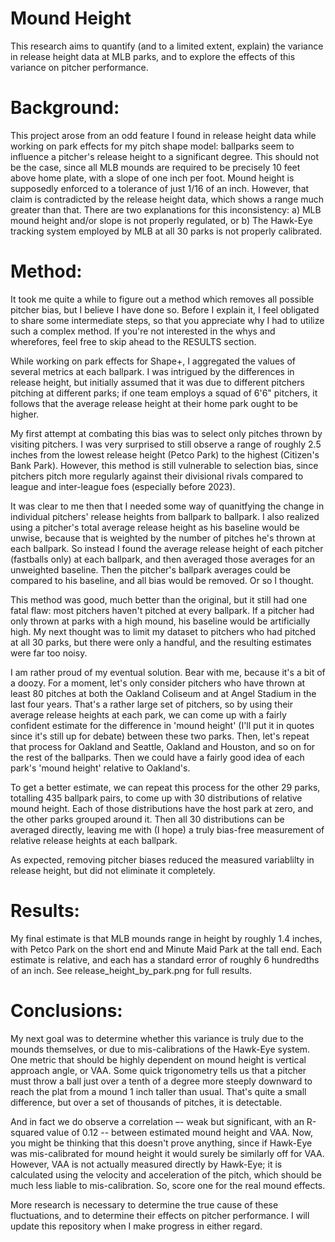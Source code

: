# Mound Height
This research aims to quantify (and to a limited extent, explain) the variance in release height data at MLB parks, and to explore the effects of this variance on pitcher performance.

# Background:
This project arose from an odd feature I found in release height data while working on park effects for my pitch shape model: ballparks seem to influence a pitcher's release height to a significant degree. This should not be the case, since all MLB mounds are required to be precisely 10 feet above home plate, with a slope of one inch per foot. Mound height is supposedly enforced to a tolerance of just 1/16 of an inch. However, that claim is contradicted by the release height data, which shows a range much greater than that. There are two explanations for this inconsistency:
a) MLB mound height and/or slope is not properly regulated, or
b) The Hawk-Eye tracking system employed by MLB at all 30 parks is not properly calibrated.

# Method:
It took me quite a while to figure out a method which removes all possible pitcher bias, but I believe I have done so. Before I explain it, I feel obligated to share some intermediate steps, so that you appreciate why I had to utilize such a complex method. If you're not interested in the whys and wherefores, feel free to skip ahead to the RESULTS section.

While working on park effects for Shape+, I aggregated the values of several metrics at each ballpark. I was intrigued by the differences in release height, but initially assumed that it was due to different pitchers pitching at different parks; if one team employs a squad of 6'6" pitchers, it follows that the average release height at their home park ought to be higher. 

My first attempt at combating this bias was to select only pitches thrown by visiting pitchers. I was very surprised to still observe a range of roughly 2.5 inches from the lowest release height (Petco Park) to the highest (Citizen's Bank Park). However, this method is still vulnerable to selection bias, since pitchers pitch more regularly against their divisional rivals compared to league and inter-league foes (especially before 2023).

It was clear to me then that I needed some way of quanitfying the change in individual pitchers' release heights from ballpark to ballpark. I also realized using a pitcher's total average release height as his baseline would be unwise, because that is weighted by the number of pitches he's thrown at each ballpark. So instead I found the average release height of each pitcher (fastballs only) at each ballpark, and then averaged those averages for an unweighted baseline. Then the pitcher's ballpark averages could be compared to his baseline, and all bias would be removed. Or so I thought.

This method was good, much better than the original, but it still had one fatal flaw: most pitchers haven't pitched at every ballpark. If a pitcher had only thrown at parks with a high mound, his baseline would be artificially high. My next thought was to limit my dataset to pitchers who had pitched at all 30 parks, but there were only a handful, and the resulting estimates were far too noisy.

I am rather proud of my eventual solution. Bear with me, because it's a bit of a doozy. For a moment, let's only consider pitchers who have thrown at least 80 pitches at both the Oakland Coliseum and at Angel Stadium in the last four years. That's a rather large set of pitchers, so by using their average release heights at each park, we can come up with a fairly confident estimate for the difference in 'mound height' (I'll put it in quotes since it's still up for debate) between these two parks. Then, let's repeat that process for Oakland and Seattle, Oakland and Houston, and so on for the rest of the ballparks. Then we could have a fairly good idea of each park's 'mound height' relative to Oakland's. 

To get a better estimate, we can repeat this process for the other 29 parks, totalling 435 ballpark pairs, to come up with 30 distributions of relative mound height. Each of those distributions have the host park at zero, and the other parks grouped around it. Then all 30 distributions can be averaged directly, leaving me with (I hope) a truly bias-free measurement of relative release heights at each ballpark.

As expected, removing pitcher biases reduced the measured variablilty in release height, but did not eliminate it completely.

# Results:
My final estimate is that MLB mounds range in height by roughly 1.4 inches, with Petco Park on the short end and Minute Maid Park at the tall end. Each estimate is relative, and each has a standard error of roughly 6 hundredths of an inch. See release_height_by_park.png for full results.

# Conclusions:
My next goal was to determine whether this variance is truly due to the mounds themselves, or due to mis-calibrations of the Hawk-Eye system. One metric that should be highly dependent on mound height is vertical approach angle, or VAA. Some quick trigonometry tells us that a pitcher must throw a ball just over a tenth of a degree more steeply downward to reach the plat from a mound 1 inch taller than usual. That's quite a small difference, but over a set of thousands of pitches, it is detectable.

And in fact we do observe a correlation –- weak but significant, with an R-squared value of 0.12 -- between estimated mound height and VAA. Now, you might be thinking that this doesn't prove anything, since if Hawk-Eye was mis-calibrated for mound height it would surely be similarly off for VAA. However, VAA is not actually measured directly by Hawk-Eye; it is calculated using the velocity and acceleration of the pitch, which should be much less liable to mis-calibration. So, score one for the real mound effects.

More research is necessary to determine the true cause of these fluctuations, and to determine their effects on pitcher performance. I will update this repository when I make progress in either regard.
